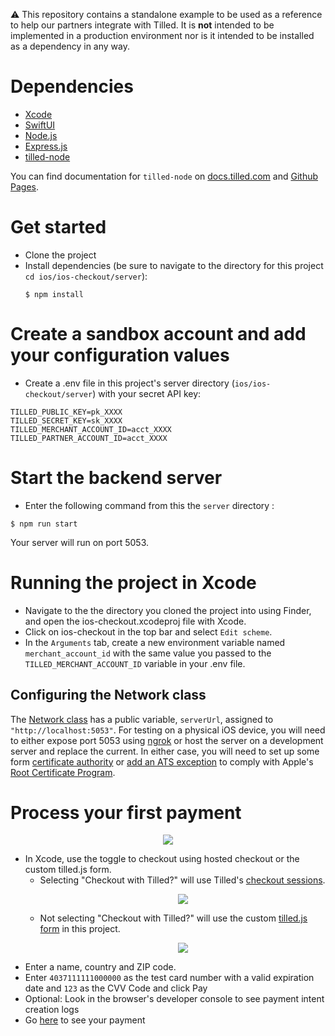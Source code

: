 :warning: This repository contains a standalone example to be used as a reference to help our partners integrate with Tilled. It is **not** intended to be implemented in a production environment nor is it intended to be installed as a dependency in any way.

# Dependencies

- [Xcode](https://developer.apple.com/xcode/)
- [SwiftUI](https://developer.apple.com/xcode/swiftui/)
- [Node.js](https://nodejs.org)
- [Express.js](https://expressjs.com/)
- [tilled-node](https://www.npmjs.com/package/tilled-node)

You can find documentation for `tilled-node` on
[docs.tilled.com](https://docs.tilled.com/resources/sdks/tilled-node/) and
[Github Pages](https://gettilled.github.io/tilled-node/).

# Get started

- Clone the project
- Install dependencies (be sure to navigate to the directory for this project
  `cd ios/ios-checkout/server`):
  ```
  $ npm install
  ```

# Create a sandbox account and add your configuration values

- Create a .env file in this project's server directory (`ios/ios-checkout/server`)
  with your secret API key:

```
TILLED_PUBLIC_KEY=pk_XXXX
TILLED_SECRET_KEY=sk_XXXX
TILLED_MERCHANT_ACCOUNT_ID=acct_XXXX
TILLED_PARTNER_ACCOUNT_ID=acct_XXXX
```

# Start the backend server

- Enter the following command from this the `server` directory :

```
$ npm run start
```

Your server will run on port 5053.

# Running the project in Xcode

- Navigate to the the directory you cloned the project into using Finder, and open the ios-checkout.xcodeproj file with Xcode.
- Click on ios-checkout in the top bar and select `Edit scheme`.
- In the `Arguments` tab, create a new environment variable named `merchant_account_id` with the same value you passed to the `TILLED_MERCHANT_ACCOUNT_ID` variable in your .env file.

## Configuring the Network class

The [Network class](https://github.com/gettilled/tilled-example-monorepo/blob/ios/ios-checkout/ios-checkout/Services/Network.swift) has a public variable, `serverUrl`, assigned to `"http://localhost:5053"`. For testing on a physical iOS device, you will need to either expose port 5053 using [ngrok](https://ngrok.com/) or host the server on a development server and replace the current. In either case, you will need to set up some form [certificate authority](./server/setting-up-certificate-authority.md) or [add an ATS exception](https://developer.apple.com/news/?id=jxky8h89) to comply with Apple's [Root Certificate Program](https://www.apple.com/certificateauthority/ca_program.html).

# Process your first payment

<p align="center">
  <img src="https://github.com/gettilled/tilled-example-monorepo/blob/ios/ios-checkout/images/checkout.png" />
</p>

- In Xcode, use the toggle to checkout using hosted checkout or the custom tilled.js form.
  - Selecting "Checkout with Tilled?" will use Tilled's [checkout sessions](https://docs.tilled.com/api/#tag/Checkout-Sessions).<p align="center"><img src="https://github.com/gettilled/tilled-example-monorepo/blob/ios/ios-checkout/images/hosted-form.png" /></p>
  - Not selecting "Checkout with Tilled?" will use the custom [tilled.js form](https://github.com/gettilled/tilled-example-monorepo/blob/ios/ios-checkout/server/tilled-form/index.html) in this project.<p align="center"><img src="https://github.com/gettilled/tilled-example-monorepo/blob/ios/ios-checkout/images/tilledjs-form.png" /></p>
- Enter a name, country and ZIP code.
- Enter `4037111111000000` as the test card
  number with a valid expiration date and `123` as the CVV Code and click Pay
- Optional: Look in the browser's developer console to see payment intent
  creation logs
- Go [here](https://sandbox-app.tilled.com/payments) to see your payment
